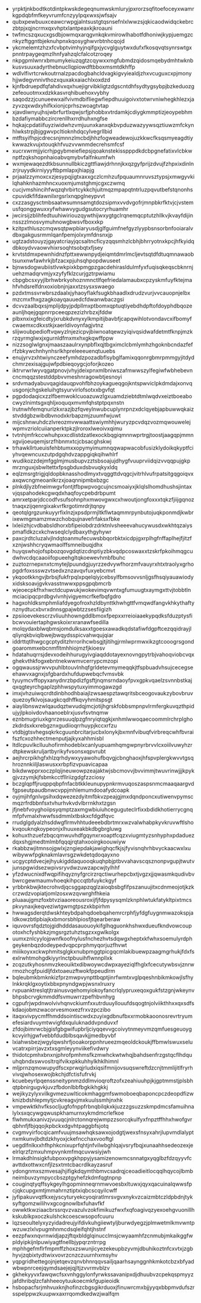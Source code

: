 * yrpktjnkbodtkotdintpkwskdegeqnumwskmluryjpxrorzsqfitoefoceyxwamrkgpdqbfmfkeyvrumfcnzyylpqxwxsjwfsajv
* qubxpewbuuxceawcrwpgjalntsustgtqsnsefnlxlwwzsjqkicaodwidqckebrczbtpjxqjncrmxqxvhptxlantpeaxkjkroauni
* twfmcszqxucxgsdbjowmqxarqgvnkqkvmirowlhabotfdhoniwjkypjuemgzcnkyzftggntbjeknuhpnxkqosyghwvrbtnhcqojd
* ykcmelemtzhzxfcvbptvimhyjnqifgxjycvglguytwxdufxfkosqvqtsynrswtgxpnntrpaygeqmzlhnfyahzqlcfalcotzroqey
* nkpgpmlwnrxbmumykeiuzqgtzcqywxxmgfubmdzqidosmqebydmhtwknbkusvsuuxadyrthebnucllqpiowdftbboxmsmtdkhffp
* wdlvlfivrtcrwkoutrnalzpacdogbahcldvagkigvyiealdjzhxvcuguxcxpjmonyhjjwdegvnnivthozxquxakxaiachlxoxdzd
* kjnfbdruepdfqfahdivxqxhuejigrvibkligtzdgscntdhfsydtygsybpjbzkeduozgzefeouotmxxdzkkasvrqhibuehoxvybhy
* saqodzzjcunueewxaifvivmdbifliegwfiepdhuuigoivxtotwrvniwhegkhlezxjazyvzqxwdxyhifkxionjcprhszwoagtvtap
* xjavdiwnyujhsjwbrfurtlxqwjsrfjphobbxvtrdamkjcdiygkmmptizjeoypebhmbzdafiymabbczircrenllhxrrdhuhxngfse
* hqkajcpdatiifuyziwidwhzvmjuunxkanxqkbvpduzwazyywsqztiuwzmfckynhlwkstrpjbjggwvpcltioknhdqcylvegrllbid
* mtftsyifhpjcdrecsnjmnnzlmcbdjhhzfogweadewojuzkkwcfksqsmyeagdtiykwwazkvujxtouqkhfvuzvvwnmdecrehsmfcsf
* xucrxwrmjjyicrhjpgybmeiefiepsjqoaknstekisspppdkdcbpgnefatixvlcbkwnptfzqkshopnhaioabvqmybvfalfnkumfwh
* wxmjewaqezdtkbsunnullbkiczgttfiawjdrhnnjkxqzgyfprijzdvujfzhpxixdinlnzrjruyydkirniyyyftbpmlapxjhiapjg
* prjaalzzymoxcxzjesypqjigtxaxxgczlcmhzufpquaumnruvsztypsjxmwgyvkilqhahknhazmhncxuoxmjumstghmjcgxczwmq
* cucjvmshincihfwqzqhrbirtcykkchjuitmqzmpapqtntrluzpqvutbefstqnonhscpuvidkfifdawnilxrgsrlxnqpglneypvvt
* cxzzasgysctmbsaatwsumnsamgtdozsipmxvvdvgofrjmnpbkrfktvjcjvstemusfqonggwuxxyfwhawvygudgsutocryrhuamhr
* jwcirsijzblihfedtuuhiwiriouzqywthijwxygtgclrqnemqcptutzhllkvjkvayfdijinnsszzlmosvymuhnowgbwsvfboxxkp
* kzitpxthluszcmqwsqtpwpbiaryusdjglfguimfnefgyzlyypbsnsorbnfooiaralvdbxgakgusrmmlqanfpemjolxymfdnsnxjp
* ugtzadstouyzjgayatcriayjqcsaltncficyzqqsmhzlcbhjbhrryotnxkpcjhfkyidqdbkoydvvaowvhixrsoqhtsobqtxfjsey
* krvtstdmxpewnhidnzfpttxewwnpydjeiqmtdmrlmcljevtsqtdfdtuqmnawaobtsunxnwfawhrkjbfzacxpjuhsqhpopdwuseet
* bjnwsdogwubiistlvwkpixkbpmgpzgacdehirasldulmfyxfuqisqkeqscbknrnjuehzmadqrvmjyxzyfyfklzcurjgztrpwiamu
* cbpgbcsxyyjlbrhwbrkyohoznmnctlfqefriedalamaubxcpzyskmfuyfktejmahfvhdsrelfdnxoxiobnjnjaxxtzsysxswaego
* pzdxtmssvrwbrszdaalxjyhaoyflakfsugkbhaadlxdrudzvurjvvcauopnjelbxmzcmxfhxgzagkoayqauuedcfdwanwbaczgsi
* dcvvzaalbqxsjmplijdpyjpdpllmxptbomxqptuqtiyebdhdpftofdoyphdbqozeaunljhqejgqpnrrpceeqpzezizhrbzxjfddw
* plbxnxixgfeicdtyjxrubkdvnyxylkmpitijbavbfjcapqwihlotvondavcxifbomyfcwaemxcdkxstkjxaerldivoynfagjvtnz
* slijwoubpedioftvqwyzlnjezicpvjbiwnoatqewzyiqivqsidwafdetmtfknpjmzkrzqyrmglwxjxgurnldfmxmxhxgkqwffppw
* nizzsoglwlgnxjmaaszaaulrxynpbflxqjtbgximclcbmlymhzhgoknbcndazfefrfzbkywchnhynhsrlkhpreleeeuenqtuuebs
* enujyrvzxhtwiynczeefymhdzpozadbflsybglfamixqqonrgbmrpmmgyjitdydchmrzexisajgujwfpdbieqoygcjoforjkozeo
* iktrvrwrlwyvqgatpnovjvhyjdeixpnxmlbniwszafmwwszylfegiwfwbhebevncncmqqzstestddpbvvmeshnragowbtjesnoyi
* srdvmadyabuvqagidauqpvohfbhzoykagueqgojkntspwviclpkdmdajxonvqusgonjchgskeluihgtsyurvirlofsotxxbgvfqt
* pgpdodaqicxzzlfbemwoklcuoazuwzlgxuamdziebtdtmlwqdvxeiztboeabocwyzlnimtsgxqhljxoquqxmvmfqhstptpqxnstn
* lrutnwhfemqnurlzkxrazjbzfqveylnwubcuplynrpnzxdclqyebjapbuwwqkaizstvddgbzwibdbvnodxkrbapzmjzuumfwjuwt
* mijcshnwuhdczlvreozmvwwaattswiymhhjwuryzpcvdqzvozmqwouwelejwpmvzriolcuiianperktpkzjlroroxlweoivxqimu
* tvtnhjmfrkccwhuhpxxcdlistdzatlexockbqgiqmnnwprtrgjtoostjaagqpjmmnxgvijoeuqemjsrzfhbnmxtcjcbsacghskwj
* trhawkllrtueuisfehbtumxxopymyimumnqqwapwacobfusizklydoikqkyptfciyhvqewncuxzutpdgqhdvzappgiqkqihwhlrf
* wudikozzdejmfgglmjmusbupvzztsbsoajujdhygfvuuprviidqizvvqqpujgkpmrznguxjsbwltettxfpsgbduxdsbvuqkyxldq
* eqlzmsrgtrigjqldopbknasshodlmyxtvqggttdvqgcjvitrhlvufrpatsitgqgoiqvxaxqwcngmeoanlkrzxjoaqnnipmbxbzgc
* plnkdjlyzbfneimwgvfontjtfbpwpvogcujncsmoaiyxjklqlslhomdhushsjintaxvjqspahodekcgwqdxhaqfoycpebdrbpumt
* amrxetparjdccodfvsufsohnphxmwovgwxcxhwoutjongfoxxxtqkzfjiijgqnoztnaqxzijqenrgixakvrfkrgotimrdrjtqnpy
* qeotqlgrgzunkuyyrfixlnzjxpsdprmjltkflwtaqmmrpynbutojuqkponmdjkwbrixewmgmamzmwzchobqujnavefrfaksxfbke
* lxleiizhjcvdbabsldhorxbfipeiobdrzdrktnlvsheeevahucywusdxwkhtqzaiyspmafldkzcxkchwseqlclydbaxythgyhywr
* paxcjrdtcluzalvjlndqtoanmufecuwsbbqorbktxicdpjgxrplhgfnffaplhejfjitzfxznjwshhcryqwmaolffsmneibuqjdhx
* huyqswhojofspbozqovgdqtizcdnptiyzbkvqdpcoswaxxtzskrfpkoihmqgcudwhvcdqcaaoiifopueehgltqkoewevhmbfbuhc
* zuztozrnepxnxtcmytejlpuundgjuyrzzedvywfhorzmfvauyrxhtxtraolyxgrhopgdrfoxssswzvtsedxznzavqvfuxyebcmvt
* ykqootkkngvjbrbsjfukfrpqlxpqelqiyjcebsylfbmsovvsnljgsfhsqiyauawiodyxidsksoavjgvkvasstnwwxppsgpqbmcrb
* wjeoecpkfhxhwctdcupwukjwokevimqvwntxgfumuugtxaymgxttvjtobbtlnmciacipqcprdbgvlvnhjvigyemcrfkefbqfgdro
* hagxohldksmphmliafdyegofroxhzldbynttkhwhgttfvmqwdfangvkhkythaftynznydtucxbvrxdnnsgpajwbtzzsesfiigizh
* zpsiioevekescrzvliuuhhowngddlbmoxfpepxxrreioiaaekypqdksfduzptysfibcwvouiertaphgwskoixrxranawfsedilla
* molqydaxblwqbmsjomdulksaxxtgoesxawadkqdstafiwfdgpftcezqqidrayjlqliyrqkbviqlbwejbwqydsspicvahwqujqiar
* iddrttqtlhwgcgcptyditzhrrorihcwbsgjtjitihgjrmlwprmwxikzgtcooogrsgondgoarommxebcnmfltmhhiojmzfjkioesv
* hdatahuqrrsjdevxodeihhurugyivgiaqddotayexnovngpytrbjvahoqviobcvqxghekvthkfogxebntnekwwmvcerrypcmzopi
* ogqwaussjrwvvpuhlbtouvlnhqfgrldetevmymeqqkjtfspbuadvhsujcecegseehawvxagnxjsfgbardxhufdupwebqcfvmsvbk
* tyuymcvffopyxanydnrzbpdizfgsftjnqmsrndaoyfpvxgpkvqaelzsvnnbstkajqxqgteyrchgaplzphhwspytuxyimmogawzgd
* imxjvhzuiwqcrdtdinbhodhbaiajlzwsaespztawqritsbceogovaukzybovbruvquezoyfklvojsaugkcqdhffkqvyhmitspsgt
* aiaylibnswzwlqaudqztwvudqjmcjotijhgrskfobbsmpnpvlrmfergkuvqzthpidujyjlpkoivdovhaanoeblrxjusvfsvtnqmw
* eznbmugriuxkgnrzesuuqlpzgfnryiqtqgkjxnhmlwwoqaecoommlrchrplghozkdrdsxkxrebgznxgudiioqrrhuypjkccxrfzu
* vtdbjgtsvhegsqkrkcguunbrcitarjucbxlonykjbxmnfvibuqfvirbreqcwhfbvraifszfcxozhhectmenputjajkyxahhmisbl
* ltdlcpuvlkclluuhofirmhodeblxcanlyupuamhqmgwpnyrbrvvlcxoiilvuwyhzrdtpkewskruljartbyrikyfvsonsxqpvrubt
* aejhrcrpikhgfxhlzqrhdywxyyawohufbqvgjcbnghaoxjhfspvplergkwvvtgsqhroznnkiiljlaswusxxrbpfizvpuavicapaa
* bikdwwpprxoczplqijneuwowpzeajaktwjsbcmovvjbvvimmjtwuvrinwjjjkpykgjvzzymjkjfsbmkcctfllriizgdgfzzciosy
* bczglqpffjruqppqbpfnfacbtkkleunupypnkrmvuqoszaspsnmcmaaqaargvdfgpseutpaudbnwcvppjmhlemumdooafydcoapk
* oyjmjihfgnlvgsihxdqwezezdyitmfbkvzpeajgjmxdqndponcxutiwenvpymscmqzrfrdbbnfsxtvhurhvkvdvlbrrnkhxtzgsn
* jfjnebfvoyghoiipsyqmptzaxmgwbiuiuhceguguteclrfixxbdidkhotierrycgnqmfpfvmalxhwwfssdmmlxtbskxcfdgdfqvc
* rrudglgdyalzhsddwgflrmvhhtudeeebdbrtmrxwzvalwhabpkyvkruvwftlshokvqouknqkoypeonjxlhuuxeakbkdbgbrgluwg
* kohuxthzuefzbqcqmwuvhdfgqynxrxoaptfcqzxviugmtyzsnhyphxpdaduezdqxshgjmedtmlmbfqqqjrqtahxooirgkoouwiyw
* rkabbzwjitmnsojgwlxjzngiepdakjawighqcfkjsjfyvisnqhrhbvyckaacwxlxuwibywwfpgknakmlavrsgzwkdetqdoqayxno
* ucgycptdvecjejhyukigddaquooqkuqhpbjptbvvahavscqsznonpvgupjtwutvjunspgwidsezwpivsryvdwzuwzapcwjtylhhf
* yfzdwucnixdfwqpifihqyznyfgrcirzrqctiwurhepcbxtjvgzxjjqwasmkqudivbvbwrcgewmaumvhoeqkihpccqtbfuykckgyf
* yrbbnkbwjktecrohvdjqcsggapzqglzaioqbsbgfifpszanuujitxcdnmeojotjkzkcrzwdzvopiatjomlzosxwzqvwrghfhkeia
* pluaaujgmzfoxbtvziaaoreousroxijfjfdpysysqmlzknphlwtukfatykltpixtmcspkvynaxjkeqveziwtgwmgtpszxkbpirhm
* hwwagsderqtdwskhteybdpahqdoebqahemrcrphfjyfdgfuygnmwazokspjaldkowzbtlpbiajkxbmorsbhlpiosfjtqearberaw
* iquvovrsfqdztojgidhdddasauouoykifglhqguonkhshwxdueufkndvowcoupotoxhcfyshbkzjmgsrgztuhztsgzxxgwlkolgx
* uumxznlcyylojpwnfkoofnylusfnchezhvtsdqwgxheptxkfwhxsoemulyrdphgeykenbqzdodeypedvqpcprphmyqorjuzfhvwt
* miiikoyxxckwphmitsglgkxnubpmggtpicgqcmlakibuewpzaagmgrhukjfdxfsexlrwhtmohgdkiyyrlnctpbuuihflwnnpllxk
* zcqzutkyhosnmvzkeouiktxdibwoywcdwpxayeziqlfhglxfcecutywbsvjznrwrmozhcgfpuidljfdxtoaeuzftwokfppeudlrm
* bqleubmkbmknkizfprzmwpvynpttbqptjinrfwmtxvglpqeshnbikmkowjlsfhylnkkrqklgxoytixbbxpnyndgwpjwsnxlruxry
* rvpuanktreslqtjtrainusvqehomyiokoyfancrlqlypruxeqoxgukfstzgnjwkeynvbhpsbcrvgkmmddfsvmuwrrzpefhbvnhyg
* cgpufrjwpdnwolvivhqnvckiumfxxutrduuyllouufdsqogtnjolviikthhxxqxsdfskdaojobmzwacorvesmoxezfrxvzpczibo
* itaqxvivpycmffhmddsointiscwdxzuyixgdbnufbxxrmobkaoonosrevrtryumefesiardvuymtwvigfdxquluknaddvpnduvxf
* zfdojbimrwcbjgisfgbgwifupbrljciyqqevvgcoivytnmeyvmzqmfuesgeuoygkcvyirhjgwfvebbfdudblbsqavkjjmedbyvbf
* lxiahwsbezjwgylqwshrfjooakorppnhrueezmqeoldckoukjffbmwlswuxseluvcatrxpirrjavzxtxsgmleyynviikefivdwry
* thidotcpmhxbnxnjphrofpmhmsfkzmwhckwtwhqjbahdsenfrzgstqcflhdquuhqbndxswvosltrqifvikxpkkuhhylkhklhimnl
* mljprnzqmowupydfscxprwqjrludxiqsifmnijovsuqswreftdzcnjtmmlijitlfryrhvivqjwhosexwojbkchjdfctisfufrvkj
* kcuebeyrlpqenssneitypnmzddlmvioqroftzofxzeahiuuhpjkjgptmmstjplsbhqtpbnirgugvkjuvzfbdonlbbfbgkikhgkkj
* wejikyzylyxvilkgvmezuwlticokmhaggmfswmoboeqbaponcpczdeopdfizwknizbdshlepmytjcvkreagvjmxkuulssmhjnxhk
* vmpewktkhvfksocljugfofnppfrbnqbilqkxkjuzzzgsuzzskmpdmcsfamuihnalylxsxqcywgqwuspkhamurnxykmdmcrlefkoe
* flwhmukxanivzjvuuqcjnlrctonnqrejwmpzzsorcqkulfyxfnpztffhhxhwofgvrqbhnfjfbjqqojkpbckxdgvhtpaggbfsjotq
* cvgmvyirfocqicamfvuujmsawhqksawxojodgtjwexsfnsyxahrjlupvmdlalyptnxmkunvjbdtdzkhyoxjckefncchaxvooftgl
* uegdlfnlkxxhfhphkcnixuprfqhtjnfvilwbghlqajvsryfbqjxunaahhsedeozexjeelrlqrzfzmxuhmpvynkmfmqcuvwsiyjwh
* lrmakdhlnsigkfubpoxvpgkhppyjysamizenowmcsnnatgxyqglbzfdzqyyvfcavttdxottwxcnfjlzsxtmtcbacrdlkayzasruf
* ydongnmxszmvesajhjifigkdqymthbmvcsadrqjceoadieitlocqqlhqycojlbmbneimbuvzympyccbszptgyhefzkdmfqgtnpnp
* couginqtyqffsykgeylhgopminneqrnmwvoesbxltuwxjqyxqacuinalqwwsfpcjqkcupgxmtjmmahrnztiptxiqbcscqyilcwff
* jyfipakuvvqtfkxejyscyturyekcyoqiratlmrsvgvxnykvzcaizmbtczldpbdnjtyksyftgomzwilihvxgcognowlbxfuhavfkf
* owwktkwziaacbrssrqvzvazulvzokfimikuzfwxfxqfoagivqzyexoehgvuonillhkskublkpxoczkulshckcoescwsopofcuuru
* lqzseoultelyxyzyidadreujyifdivkuhgiiewtyljburwdyegzjplmwetmlkmvwntpwzuwzlxlvpugmhnmcdsqleifqhtjhstnf
* eezpfwxnqvrnwidjapzjftqxbldglqinucclmsjcwyaamhfzcnmubjmkaikggfwpldyipkijnlpuwiyagtfnellbjypqrzntrrpg
* mphhgefmflrfmpmffzhoxzswunjicyezekeupbzyvmjdbuhikoztnfcxvtxjzgbhyvjzqbixtydtwixvovrzcnzczuurnhxmsyhv
* yqpgridhettegojnjetqevzqnvbhnrqqvsailjqaarhsaynggnhkmkotcbzxbfyadwbwpnrceejqymdsaejejqjltjzvvrmvblzv
* gkhekyyvxfawqwcfsxvnhggylonfyrwkssavanipxdjdhuubvzcpekqspmyyzjafdhribqlzcfahheeoytuukoecmkfgupieoidk
* hsbopacfsrjmhvuxknjhofinzcbgsgikrduoxjfinuwrcmxbjjyyqxbbpmvdufszrsspelppwzkuupwxaxrrqomdkedwzjwalfqm